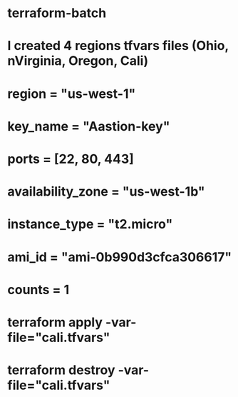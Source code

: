 # terraform-batch
# I created 4 regions tfvars files  (Ohio, nVirginia, Oregon, Cali)

# region            = "us-west-1"
# key_name          = "Aastion-key"
# ports             = [22, 80, 443]
# availability_zone = "us-west-1b"
# instance_type     = "t2.micro"
# ami_id            = "ami-0b990d3cfca306617"
# counts            = 1 

# terraform apply -var-file="cali.tfvars"
# terraform destroy -var-file="cali.tfvars"
